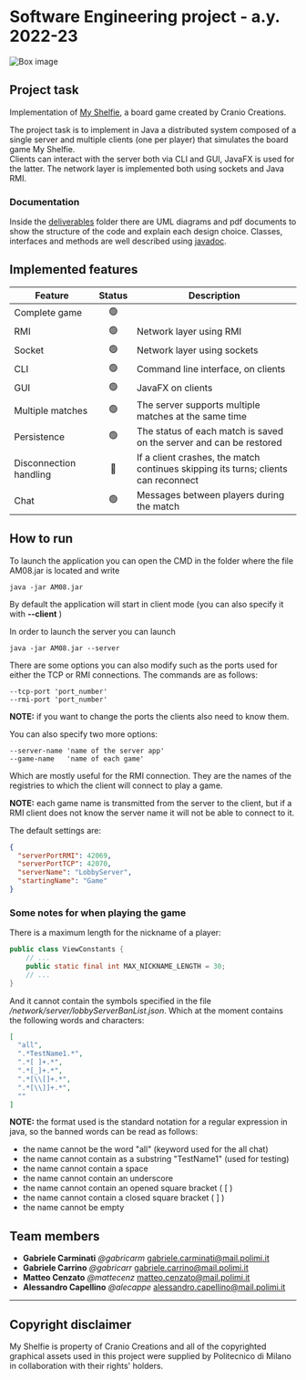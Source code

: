# Software Engineering project - a.y. 2022-23
![Box image](https://www.craniocreations.it/storage/media/products/54/112/My_Shelfie_box_ITA-ENG.png)  

## Project task
Implementation of [My Shelfie](https://www.craniocreations.it/prodotto/my-shelfie), a board game created by Cranio Creations.

The project task is to implement in Java a distributed system composed of a single server and multiple clients (one per player) that simulates the board game My Shelfie.  
Clients can interact with the server both via CLI and GUI, JavaFX is used for the latter. The network layer is implemented both using sockets and Java RMI.

### Documentation
Inside the [deliverables](https://github.com/gabricarm/IS23-AM08/tree/master/deliverables) folder there are UML diagrams and pdf documents to show the structure of the code and explain each design choice. Classes, interfaces and methods are well described using [javadoc](https://github.com/gabricarm/IS23-AM08/tree/master/deliverables/Javadoc).

## Implemented features
| Feature | Status | Description |
| --- | :---: | --- |
| Complete game | :green_circle: ||
| RMI | :green_circle: | Network layer using RMI |
| Socket | :green_circle: | Network layer using sockets |
| CLI | :green_circle: | Command line interface, on clients |
| GUI | :green_circle: | JavaFX on clients |
| Multiple matches | :green_circle: | The server supports multiple matches at the same time |
| Persistence | :green_circle: | The status of each match is saved on the server and can be restored |
| Disconnection handling | :red_circle: | If a client crashes, the match continues skipping its turns; clients can reconnect |
| Chat | :green_circle: | Messages between players during the match |

## How to run

To launch the application you can open the CMD in the folder where the file AM08.jar is located and write

```
java -jar AM08.jar 
```

By default the application will start in client mode (you can also specify it with **--client** )

In order to launch the server you can launch

```
java -jar AM08.jar --server
```

There are some options you can also modify such as the ports used for either the TCP or RMI connections.
The commands are as follows:

```
--tcp-port 'port_number'
--rmi-port 'port_number'
```

**NOTE:** if you want to change the ports the clients also need to know them.

You can also specify two more options: 

```
--server-name 'name of the server app'
--game-name   'name of each game'
```

Which are mostly useful for the RMI connection. They are the names of the registries to which
the client will connect to play a game.

**NOTE:** each game name is transmitted from the server to the client, but if a RMI client does not
know the server name it will not be able to connect to it.

The default settings are:

```json
{
  "serverPortRMI": 42069,
  "serverPortTCP": 42070,
  "serverName": "LobbyServer",
  "startingName": "Game"
}
```
### Some notes for when playing the game

There is a maximum length for the nickname of a player:

```java
public class ViewConstants {
    // ...
    public static final int MAX_NICKNAME_LENGTH = 30;
    // ...
}
```

And it cannot contain the symbols specified in the file */network/server/lobbyServerBanList.json*. 
Which at the moment contains the following words and characters:

```json
[
  "all",
  ".*TestName1.*",
  ".*[ ]+.*",
  ".*[_]+.*",
  ".*[\\[]+.*",
  ".*[\\]]+.*",
  ""
]
```

**NOTE:** the format used is the standard notation for a regular expression in java, so the banned words
can be read as follows:

* the name cannot be the word "all" (keyword used for the all chat)
* the name cannot contain as a substring "TestName1" (used for testing)
* the name cannot contain a space 
* the name cannot contain an underscore
* the name cannot contain an opened square bracket ( [ )
* the name cannot contain a closed square bracket ( ] )
* the name cannot be empty

## Team members
- __Gabriele Carminati__ _@gabricarm_ gabriele.carminati@mail.polimi.it
- __Gabriele Carrino__ _@gabricarr_ gabriele.carrino@mail.polimi.it
- __Matteo Cenzato__ _@mattecenz_ matteo.cenzato@mail.polimi.it
- __Alessandro Capellino__ _@alecappe_ alessandro.capellino@mail.polimi.it

----------------------------------
## Copyright disclaimer
My Shelfie is property of Cranio Creations and all of the copyrighted graphical assets used in this project were supplied by Politecnico di Milano in collaboration with their rights' holders.
